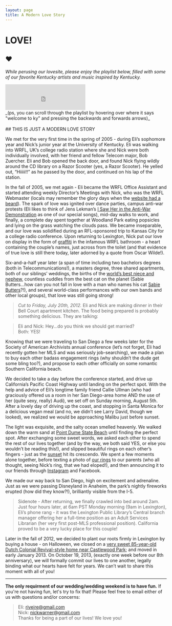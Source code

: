 ```yaml
---
layout: page
title: A Modern Love Story
---
```


# LOVE! 
<h2 class="sparkle">♥
</h2>

_While perusing our lovesite, please enjoy the playlist below, filled with some of our favorite Kentucky artists and music inspired by Kentucky._ 

<iframe src="https://embed.spotify.com/?uri=spotify:user:eliriveire:playlist:3dsWfGQ52I0sMD0rj7Yg1X" width="250" height="80" frameborder="0" allowtransparency="true">
</iframe>
<br>
_(ps, you can scroll through the playlist by hovering over where it says "welcome to ky" and pressing the backwards and forwards arrows)_
<br><br>
## THIS IS JUST A MODERN LOVE STORY

We met for the very first time in the spring of 2005 - during Eli’s sophomore year and Nick’s junior year at the University of Kentucky. Eli was walking into WRFL, UK’s college radio station where she and Nick were both individually involved, with her friend and fellow Telecom major, Bob Zuercher. Eli and Bob opened the back door, and found Nick flying wildly around the CD library on a Razor Scooter (yes, a Razor Scooter). He yelled out, “Hiiiii!!” as he passed by the door, and continued on his lap of the station.

In the fall of 2005, we met again - Eli became the WRFL Office Assistant and started attending weekly Director’s Meetings with Nick, who was the WRFL Webmaster (locals may remember the glory days when the [website had a beard](http://web.archive.org/web/20060208040252/http://wrfl881.org/)). The spark of love was ignited over dance parties, campus anti-war protests (Eli likes to think of Jens Lekman’s [I Saw Her in the Anti-War Demonstration](http://www.youtube.com/watch?v=GYs6-Sb4NLI) as one of our special songs), mid-day walks to work, and finally, a complete day spent together at Woodland Park eating popsicles and lying on the grass watching the clouds pass. We became inseparable, and our love was solidified during an RFL-sponsored trip to Kansas City for a college radio conference. Upon returning to Lexington, Nick put our love on display in the form of [graffiti](http://instagram.com/p/WSv84BLH_2/) in the infamous WRFL bathroom - a heart containing the couple’s names, just across from the toilet (and that evidence of true love is still there today, later adorned by a quote from Oscar Wilde!).

Six-and-a-half year later (a span of time including two bachelors degrees (both in Telecommunications!), a masters degree, three shared apartments, both of our siblings’ weddings, the births of the [world’s best niece and nephew](http://instagram.com/p/VkMPqkLH_8/), countless cuddles from the best cat on the planet (Sabie Butters...how can you not fall in love with a man who names his cat [Sabie Butters](http://instagram.com/p/TGL29DLHzr/)?!), and several world-class performances with our own bands and other local groups), that love was still going strong!

> _Cut to Friday, July 20th, 2012._ Eli and Nick are making dinner in their Bell Court apartment kitchen. The food being prepared is probably something delicious. They are talking:  

> Eli and Nick: Hey...do you think we should get married?  
> Both: YES!


Knowing that we were traveling to San Diego a few weeks later for the Society of American Archivists annual conference (let’s not forget, Eli had recently gotten her MLS and was seriously job-searching), we made a plan to buy each other badass engagement rings (why shouldn’t the dude get some bling too?), and propose to each other officially on some romantic Southern California beach.

We decided to take a day before the conference started, and drive up California’s Pacific Coast Highway until landing on the perfect spot. With the help and advice of Eli’s longtime family friend Callie Ullman (who had graciously offered us a room in her San Diego-area home AND the use of her (quite sexy, really) Audi), we set off on Sunday morning, August 5th. After a lovely day of driving up the coast, and stopping in Santa Monica for a delicious vegan meal (and no, we didn’t see Larry David, though we looked), we realized we would be approaching Malibu just before sunset.

The light was exquisite, and the salty ocean smelled heavenly. We walked down the warm sand at [Point Dume State Beach](https://www.google.com/search?q=point+dume+state+beach&hl=en&client=firefox-a&hs=yzP&tbo=d&rls=org.mozilla:en-US:official&source=lnms&tbm=isch&sa=X&ei=5zIdUfnVK-au0AHPooDwDA&ved=0CAoQ_AUoAQ&biw=1366&bih=606) until finding the perfect spot. After exchanging some sweet words, we asked each other to spend the rest of our lives together (and by the way, we both said YES, or else you wouldn’t be reading this!), and slipped beautiful rings on each other’s fingers - just as the [sunset](http://instagram.com/p/UAN9OnLHxD/) hit its crescendo. We spent a few moments alone together, before texting a photo of [our rings](http://instagram.com/p/N_hx4OrH8T/) to our parents (who all thought, seeing Nick’s ring, that we had eloped!), and then announcing it to our friends through [Instagram](http://instagram.com/p/N-J9APLH5t/) and Facebook.

We made our way back to San Diego, high on excitement and adrenaline. Just as we were passing Disneyland in Anaheim, the park’s nightly fireworks erupted (how did they know?!), brilliantly visible from the I-5.

> Sidenote - After returning, we finally crawled into bed around 2am. Just four hours later, at 6am PST
> Monday morning (9am in Lexington), Eli’s phone rang - it was the Lexington Public Library’s Central
> branch manager offering her a full-time position as an Adult Services Librarian (her very first
> post-MLS professional position). California proved to be a very lucky place for this couple!

Later in the fall of 2012, we decided to plant our roots firmly in Lexington by buying a house - on Halloween, we closed on a [very sweet 85-year-old Dutch Colonial Revival-style home near Castlewood Park](http://instagram.com/p/QD_VSOrH9N/); and moved in early January 2013. On October 19, 2013, (exactly one week before our 8th anniversary), we will formally commit our lives to one another, legally binding what our hearts have felt for years. We can’t wait to share this moment with all of you!  

***  

__The only requirment of our wedding/wedding weekend is to have fun.__ If you're not having fun, let's try to fix that! Please feel free to email either of us with questions and/or concerns:  
> Eli: [riveire@gmail.com](mailto:riveire@gmail.com)  
> Nick: [nickwarner@gmail.com](mailto:nickwarner@gmail.com)  
Thanks for being a part of our lives! We love you!

<br>
<br>


